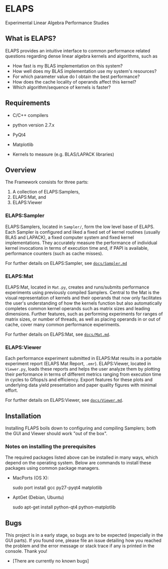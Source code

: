 ELAPS
=====

Experimental Linear Algebra Performance Studies

What is ELAPS?
--------------

ELAPS provides an intuitive interface to common performance related questions
regarding dense linear algebra kernels and algorithms, such as
* How fast is my BLAS implementation on this system?
* How well does my BLAS implementation use my system's resources?
* For which parameter value do I obtain the best performance?
* How does the cache locality of operands affect this kernel?
* Which algorithm/sequence of kernels is faster?

Requirements
------------

* C/C++ compilers
* python version 2.7.x
* PyQt4
* Matplotlib

* Kernels to measure (e.g. BLAS/LAPACK libraries)


Overview
--------

The Framework consists for three parts:

1. A collection of ELAPS:Samplers, 
2. ELAPS:Mat, and
3. ELAPS:Viewer

### ELAPS:Sampler
ELAPS:Samplers, located in `Sampler/`, form the low level base of ELAPS.  Each
Sampler is configured and liked a fixed set of kernel routines (usually BLAS
and LAPACK), a fixed computer system  and fixed kernel implementations.  They
accurately measure the performance of individual kernel invocations in terms of
execution time and, if PAPI is available, performance counters (such as cache
misses).

For further details on ELAPS:Sampler, see [`docs/Sampler.md`](docs/Sampler.md)

### ELAPS:Mat
ELAPS:Mat, located in `Mat.py`, creates and runs/submits performance
experiments using previously compiled Samplers.  Central to the Mat is the
visual representation of kernels and their operands that now only facilitates
the user's understanding of how the kernels function but also automatically
completes common kernel operands such as matrix sizes and leading dimensions.
Further features, such as performing experiments for ranges of matrix sizes, or
number of threads, as well as placing operands in or out of cache, cover many
common performance experiments.

For further details on ELAPS:Mat, see [`docs/Mat.md`](docs/Mat.md).

### ELAPS:Viewer
Each performance experiment submitted in ELAPS:Mat results in a portable
experiment report (ELAPS Mat Report, `.emr`).  ELAPS:Viewer, located in
`Viewer.py`, loads these reports and helps the user analyze them by plotting
their performance in terms of different metrics ranging from execution time in
cycles to Gflops/s and efficiency.  Export features for these plots and
underlying data yield presentation and paper quality figures with minimal
effort.

For further details on ELAPS:Viewer, see [`docs/Viewer.md`](docs/Viewer.md).


Installation
------------

Installing FLAPS boils down to configuring and compiling Samplers; both the
GUI and Viewer should work "out of the box".

### Notes on installing the prerequisites
The required packages listed above can be installed in many ways, which depend
on the operating system.  Below are commands to install these packages using
common package managers.

* MacPorts (OS X):

    sudo port install gcc py27-pyqt4 matplotlib

* AptGet (Debian, Ubuntu)

    sudo apt-get install python-qt4 python-matplotlib


Bugs
----

This project is in a early stage, so bugs are to be expected (especially in the
GUI parts).  If you found one, please file an issue detailing how you reached
the problem and the error message or stack trace if any is printed in the
console.  Thank you!

* [There are currently no known bugs]
